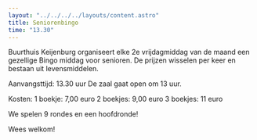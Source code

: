 ```yaml
---
layout: "../../../../layouts/content.astro"
title: Seniorenbingo
time: "13.30"
---
```


Buurthuis Keijenburg organiseert elke 2e vrijdagmiddag van de maand een gezellige Bingo middag voor senioren. 
De prijzen wisselen per keer en bestaan uit levensmiddelen.

Aanvangsttijd: 13.30 uur 
De zaal gaat open om 13 uur.

Kosten: 
1 boekje: 7,00 euro 
2 boekjes: 9,00 euro 
3 boekjes: 11 euro

We spelen 9 rondes en een hoofdronde!

Wees welkom!



